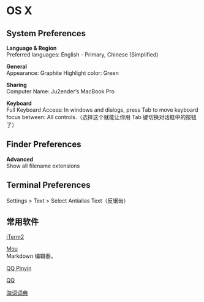 OS X
====

System Preferences
------------------

**Language & Region**    
Preferred languages: English - Primary, Chinese (Simplified)

**General**    
Appearance: Graphite
Highlight color: Green

**Sharing**    
Computer Name: Ju2ender’s MacBook Pro

**Keyboard**    
Full Keyboard Access: In windows and dialogs, press Tab to move keyboard focus
between: All controls.（选择这个就能让你用 Tab 键切换对话框中的按钮了）

Finder Preferences
------------------

**Advanced**    
Show all filename extensions

Terminal Preferences
--------------------

Settings > Text > Select Antialias Text（反锯齿）

常用软件
-------

[iTerm2](http://www.iterm2.com/#/section/downloads)    

[Mou](http://mouapp.com)    
Markdown 编辑器。

[QQ Pinyin](http://qq.pinyin.cn/)

[QQ](http://im.qq.com/macqq/index.shtml)

[海词词典](http://cidian.dict.cn/mac.html)
